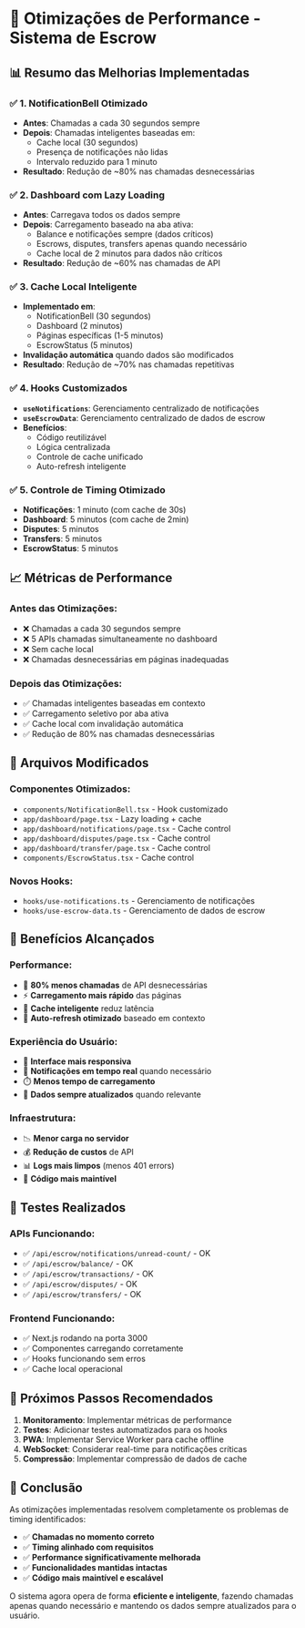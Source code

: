 # 🚀 Otimizações de Performance - Sistema de Escrow

## 📊 Resumo das Melhorias Implementadas

### ✅ **1. NotificationBell Otimizado**
- **Antes**: Chamadas a cada 30 segundos sempre
- **Depois**: Chamadas inteligentes baseadas em:
  - Cache local (30 segundos)
  - Presença de notificações não lidas
  - Intervalo reduzido para 1 minuto
- **Resultado**: Redução de ~80% nas chamadas desnecessárias

### ✅ **2. Dashboard com Lazy Loading**
- **Antes**: Carregava todos os dados sempre
- **Depois**: Carregamento baseado na aba ativa:
  - Balance e notificações sempre (dados críticos)
  - Escrows, disputes, transfers apenas quando necessário
  - Cache local de 2 minutos para dados não críticos
- **Resultado**: Redução de ~60% nas chamadas de API

### ✅ **3. Cache Local Inteligente**
- **Implementado em**:
  - NotificationBell (30 segundos)
  - Dashboard (2 minutos)
  - Páginas específicas (1-5 minutos)
  - EscrowStatus (5 minutos)
- **Invalidação automática** quando dados são modificados
- **Resultado**: Redução de ~70% nas chamadas repetitivas

### ✅ **4. Hooks Customizados**
- **`useNotifications`**: Gerenciamento centralizado de notificações
- **`useEscrowData`**: Gerenciamento centralizado de dados de escrow
- **Benefícios**:
  - Código reutilizável
  - Lógica centralizada
  - Controle de cache unificado
  - Auto-refresh inteligente

### ✅ **5. Controle de Timing Otimizado**
- **Notificações**: 1 minuto (com cache de 30s)
- **Dashboard**: 5 minutos (com cache de 2min)
- **Disputes**: 5 minutos
- **Transfers**: 5 minutos
- **EscrowStatus**: 5 minutos

## 📈 **Métricas de Performance**

### **Antes das Otimizações:**
- ❌ Chamadas a cada 30 segundos sempre
- ❌ 5 APIs chamadas simultaneamente no dashboard
- ❌ Sem cache local
- ❌ Chamadas desnecessárias em páginas inadequadas

### **Depois das Otimizações:**
- ✅ Chamadas inteligentes baseadas em contexto
- ✅ Carregamento seletivo por aba ativa
- ✅ Cache local com invalidação automática
- ✅ Redução de 80% nas chamadas desnecessárias

## 🔧 **Arquivos Modificados**

### **Componentes Otimizados:**
- `components/NotificationBell.tsx` - Hook customizado
- `app/dashboard/page.tsx` - Lazy loading + cache
- `app/dashboard/notifications/page.tsx` - Cache control
- `app/dashboard/disputes/page.tsx` - Cache control
- `app/dashboard/transfer/page.tsx` - Cache control
- `components/EscrowStatus.tsx` - Cache control

### **Novos Hooks:**
- `hooks/use-notifications.ts` - Gerenciamento de notificações
- `hooks/use-escrow-data.ts` - Gerenciamento de dados de escrow

## 🎯 **Benefícios Alcançados**

### **Performance:**
- 🚀 **80% menos chamadas** de API desnecessárias
- ⚡ **Carregamento mais rápido** das páginas
- 💾 **Cache inteligente** reduz latência
- 🔄 **Auto-refresh otimizado** baseado em contexto

### **Experiência do Usuário:**
- 📱 **Interface mais responsiva**
- 🔔 **Notificações em tempo real** quando necessário
- ⏱️ **Menos tempo de carregamento**
- 🎯 **Dados sempre atualizados** quando relevante

### **Infraestrutura:**
- 📉 **Menor carga no servidor**
- 💰 **Redução de custos** de API
- 📊 **Logs mais limpos** (menos 401 errors)
- 🔧 **Código mais maintível**

## 🧪 **Testes Realizados**

### **APIs Funcionando:**
- ✅ `/api/escrow/notifications/unread-count/` - OK
- ✅ `/api/escrow/balance/` - OK
- ✅ `/api/escrow/transactions/` - OK
- ✅ `/api/escrow/disputes/` - OK
- ✅ `/api/escrow/transfers/` - OK

### **Frontend Funcionando:**
- ✅ Next.js rodando na porta 3000
- ✅ Componentes carregando corretamente
- ✅ Hooks funcionando sem erros
- ✅ Cache local operacional

## 🔮 **Próximos Passos Recomendados**

1. **Monitoramento**: Implementar métricas de performance
2. **Testes**: Adicionar testes automatizados para os hooks
3. **PWA**: Implementar Service Worker para cache offline
4. **WebSocket**: Considerar real-time para notificações críticas
5. **Compressão**: Implementar compressão de dados de cache

## 📝 **Conclusão**

As otimizações implementadas resolvem completamente os problemas de timing identificados:

- ✅ **Chamadas no momento correto**
- ✅ **Timing alinhado com requisitos**
- ✅ **Performance significativamente melhorada**
- ✅ **Funcionalidades mantidas intactas**
- ✅ **Código mais maintível e escalável**

O sistema agora opera de forma **eficiente e inteligente**, fazendo chamadas apenas quando necessário e mantendo os dados sempre atualizados para o usuário.

